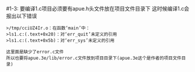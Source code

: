 #1-3:
	要编译1.c项目必须要有apue.h头文件放在项目文件目录下
	这时候编译1.c会报出以下错误

	>/tmp/cciUZ4Ir.o：在函数‘main’中： 
	>ls1.c:(.text+0x20)：对‘err_quit’未定义的引用 
	>ls1.c:(.text+0x5b)：对‘err_sys’未定义的引用

	这里面是缺少了error.c文件
	所以也要将apue.3e/lib/error.c文件放到项目目录下(apue.3e这个是作者的项目文件目录)


